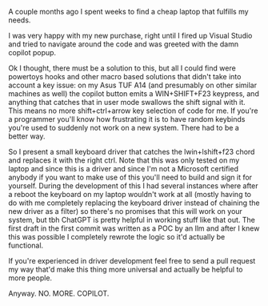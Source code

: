 A couple months ago I spent weeks to find a cheap laptop that fulfills my needs.

I was very happy with my new purchase, right until I fired up Visual Studio and tried to navigate around the code and was greeted with the damn copilot popup.

Ok I thought, there must be a solution to this, but all I could find were powertoys hooks and other macro based solutions that didn't take into account a key issue: on my Asus TUF A14 (and presumably on other similar machines as well) the copilot button emits a WIN+SHIFT+F23 keypress, and anything that catches that in user mode swallows the shift signal with it. This means no more shift+ctrl+arrow key selection of code for me. If you're a programmer you'll know how frustrating it is to have random keybinds you're used to suddenly not work on a new system. There had to be a better way.

So I present a small keyboard driver that catches the lwin+lshift+f23 chord and replaces it with the right ctrl. Note that this was only tested on my laptop and since this is a driver and since I'm not a Microsoft certified anybody if you want to make use of this you'll need to build and sign it for yourself. During the development of this I had several instances where after a reboot the keyboard on my laptop wouldn't work at all (mostly having to do with me completely replacing the keyboard driver instead of chaining the new driver as a filter) so there's no promises that this will work on your system, but tbh ChatGPT is pretty helpful in working stuff like that out. The first draft in the first commit was written as a POC by an llm and after I knew this was possible I completely rewrote the logic so it'd actually be functional.

If you're experienced in driver development feel free to send a pull request my way that'd make this thing more universal and actually be helpful to more people.

Anyway. NO. MORE. COPILOT.
